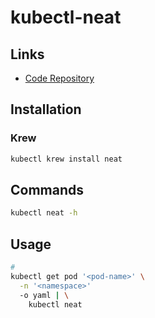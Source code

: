 # kubectl-neat

## Links

- [Code Repository](https://github.com/itaysk/kubectl-neat)

## Installation

### Krew

```sh
kubectl krew install neat
```

## Commands

```sh
kubectl neat -h
```

## Usage

```sh
#
kubectl get pod '<pod-name>' \
  -n '<namespace>'
  -o yaml | \
    kubectl neat
```
